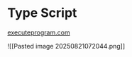 # Type Script

[executeprogram.com](https://www.executeprogram.com/courses/typescript-basics)

![[Pasted image 20250821072044.png]]
